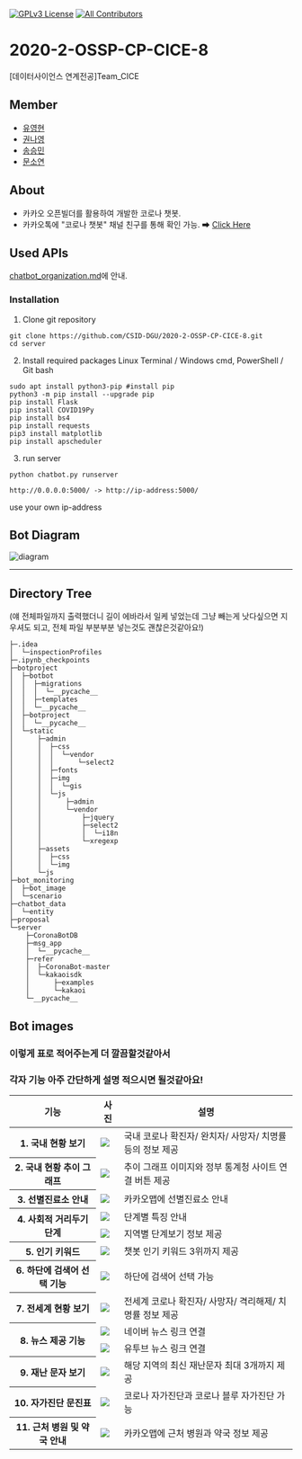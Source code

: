 [![GPLv3 License](https://img.shields.io/badge/License-GPL%20v3-yellow.svg)](https://opensource.org/licenses/)
[![All Contributors](https://img.shields.io/badge/all_contributors-4-orange.svg?style=flat-square)](#contributors-)
# 2020-2-OSSP-CP-CICE-8
[데이터사이언스 연계전공]Team_CICE

## Member

* [유영현](https://github.com/0hyunU)
* [권나영](https://github.com/i-zro)
* [송승민](https://github.com/SeungMinSong2929)
* [문소연](https://github.com/opsop)

## About
* 카카오 오픈빌더를 활용하여 개발한 코로나 챗봇.
* 카카오톡에 "코로나 챗봇" 채널 친구를 통해 확인 가능. ➡ [Click Here](https://pf.kakao.com/_KgxlnK)


## Used APIs
[chatbot_organization.md](https://github.com/CSID-DGU/2020-2-OSSP-CP-CICE-8/blob/main/chatbot_organization.md)에 안내.

### Installation
1. Clone git repository
```
git clone https://github.com/CSID-DGU/2020-2-OSSP-CP-CICE-8.git
cd server
```

2. Install required packages
Linux Terminal / Windows cmd, PowerShell / Git bash
```
sudo apt install python3-pip #install pip
python3 -m pip install --upgrade pip
pip install Flask
pip install COVID19Py
pip install bs4
pip install requests
pip3 install matplotlib
pip install apscheduler
```
3. run server
```
python chatbot.py runserver
```
```
http://0.0.0.0:5000/ -> http://ip-address:5000/ 
```
use your own ip-address

## Bot Diagram
![diagram](bot_monitoring/bot_diagram_final.png)

*** 
## Directory Tree
(얘 전체파일까지 출력했더니 길이 에바라서 일케 넣었는데 그냥 빼는게 낫다싶으면 지우셔도 되고, 전체 파일 부분부분 넣는것도 괜찮은것같아요!)
```
├─.idea
│  └─inspectionProfiles
├─.ipynb_checkpoints
├─botproject
│  ├─botbot
│  │  ├─migrations
│  │  │  └─__pycache__
│  │  ├─templates
│  │  └─__pycache__
│  ├─botproject
│  │  └─__pycache__
│  └─static
│      ├─admin
│      │  ├─css
│      │  │  └─vendor
│      │  │      └─select2
│      │  ├─fonts
│      │  ├─img
│      │  │  └─gis
│      │  └─js
│      │      ├─admin
│      │      └─vendor
│      │          ├─jquery
│      │          ├─select2
│      │          │  └─i18n
│      │          └─xregexp
│      ├─assets
│      │  ├─css
│      │  └─img
│      └─js
├─bot_monitoring
│  ├─bot_image
│  └─scenario
├─chatbot_data
│  └─entity
├─proposal
└─server
    ├─CoronaBotDB
    ├─msg_app
    │  └─__pycache__
    ├─refer
    │  ├─CoronaBot-master
    │  └─kakaoisdk
    │      ├─examples
    │      └─kakaoi
    └─__pycache__
```

## Bot images
### 이렇게 표로 적어주는게 더 깔끔할것같아서
### 각자 기능 아주 간단하게 설명 적으시면 될것같아요!

<table class="tg">
<thead>
  <tr>
    <th class="tg-vox4">기능</th>
    <th class="tg-vox4">사진</th>
    <th class="tg-vox4">설명</th>
  </tr>
</thead>
<tbody>
  <tr>
    <th class="tg-73a0">1. 국내 현황 보기</th>
    <td class="tg-73a0"><img src="bot_monitoring/bot_image/01_국내현황보기.jpg"></td>
    <td class="tg-73a0">국내 코로나 확진자/ 완치자/ 사망자/ 치명률 등의 정보 제공</td>
  </tr>
  <tr>
    <th class="tg-73a0">2. 국내 현황 추이 그래프</th>
    <td class="tg-73a0"><img src="bot_monitoring/bot_image/02_국내현황추이그래프.jpg"></td>
    <td class="tg-73a0">추이 그래프 이미지와 정부 통계청 사이트 연결 버튼 제공</td>
  </tr>
  <tr>
    <th class="tg-73a0">3. 선별진료소 안내</th>
    <td class="tg-73a0"><img src="bot_monitoring/bot_image/03_선별진료소.jpg"></td>
    <td class="tg-73a0">카카오맵에 선별진료소 안내</td>
  </tr>
  <tr>
    <th class="tg-73a0" rowspan="2">4. 사회적 거리두기 단계</th>
    <td class="tg-73a0"><img src="bot_monitoring/bot_image/04_사회적거리두기_단계별특징.jpg"></td>
    <td class="tg-73a0">단계별 특징 안내</td>
  </tr>
  <tr>
    <td class="tg-73a0"><img src="bot_monitoring/bot_image/04_사회적거리두기_지역별단계보기.jpg"></td>
    <td class="tg-73a0">지역별 단계보기 정보 제공</td>
  </tr>
  <tr>
    <th class="tg-73a0">5. 인기 키워드</th>
    <td class="tg-73a0"><img src="bot_monitoring/bot_image/05_인기키워드.jpg"></td>
    <td class="tg-73a0">챗봇 인기 키워드 3위까지 제공</td>
  </tr>
  <tr>
    <th class="tg-73a0">6. 하단에 검색어 선택 기능</th>
    <td class="tg-73a0"><img src="bot_monitoring/bot_image/06_하단에검색어선택.jpg"></td>
    <td class="tg-73a0">하단에 검색어 선택 가능</td>
  </tr>
  <tr>
    <th class="tg-73a0">7. 전세계 현황 보기</th>
    <td class="tg-73a0"><img src="bot_monitoring/bot_image/07_전세계현황.jpg"></td>
    <td class="tg-73a0">전세계 코로나 확진자/ 사망자/ 격리해제/ 치명률 정보 제공</td>
  </tr>
  <tr>
    <th class="tg-73a0" rowspan="2">8. 뉴스 제공 기능</th>
    <td class="tg-73a0"><img src="bot_monitoring/bot_image/08_네이버뉴스.jpg"></td>
    <td class="tg-73a0">네이버 뉴스 링크 연결</td>
  </tr>
  <tr>
    <td class="tg-73a0"><img src="bot_monitoring/bot_image/08_유투브뉴스.jpg"></td>
    <td class="tg-73a0">유투브 뉴스 링크 연결</td>
  </tr>
  <tr>
    <th class="tg-73a0">9. 재난 문자 보기</th>
    <td class="tg-73a0"><img src="bot_monitoring/bot_image/09_재난문자.jpg"></td>
    <td class="tg-73a0">해당 지역의 최신 재난문자 최대 3개까지 제공</td>
  </tr>
  <tr>
    <th class="tg-73a0">10. 자가진단 문진표</th>
    <td class="tg-73a0"><img src="bot_monitoring/bot_image/10_자가진단.jpg"></td>
    <td class="tg-73a0">코로나 자가진단과 코로나 블루 자가진단 가능</td>
  </tr>
  <tr>
    <th class="tg-z9od">11. 근처 병원 및 약국 안내</th>
    <td class="tg-z9od"><img src="bot_monitoring/bot_image/11_근처병원및약국.jpg"></td>
    <td class="tg-z9od">카카오맵에 근처 병원과 약국 정보 제공</td>
  </tr>
</tbody>
</table>


